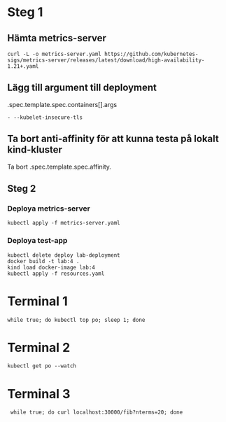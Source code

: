 # Steg 1

## Hämta metrics-server

```
curl -L -o metrics-server.yaml https://github.com/kubernetes-sigs/metrics-server/releases/latest/download/high-availability-1.21+.yaml
```

## Lägg till argument till deployment
.spec.template.spec.containers[].args

```
- --kubelet-insecure-tls
```

## Ta bort anti-affinity för att kunna testa på lokalt kind-kluster
Ta bort .spec.template.spec.affinity.

## Steg 2

### Deploya metrics-server
```
kubectl apply -f metrics-server.yaml
```

### Deploya test-app
```
kubectl delete deploy lab-deployment
docker build -t lab:4 .
kind load docker-image lab:4
kubectl apply -f resources.yaml
```

# Terminal 1
```
while true; do kubectl top po; sleep 1; done
```

# Terminal 2
```
kubectl get po --watch
```

# Terminal 3

```
 while true; do curl localhost:30000/fib?nterms=20; done
 ```

